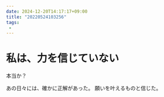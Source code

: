 ```yaml
---
date: 2024-12-20T14:17:17+09:00
title: "20220524103256"
tags:
 -
---
```


# 私は、力を信じていない
本当か？

あの日々には、確かに正解があった。
願いを叶えるものと信じた。